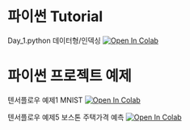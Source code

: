 
# 파이썬 Tutorial

Day_1.python 데이터형/인덱싱   [![Open In Colab](https://colab.research.google.com/assets/colab-badge.svg)](https://colab.research.google.com/drive/1VYoq-z3P-XSi8ImsTP3-z7LNMsFniaTg#scrollTo=o0mqaUUxL6rj)

# 파이썬 프로젝트 예제

텐서플로우 예제1 MNIST    [![Open In Colab](https://colab.research.google.com/assets/colab-badge.svg)](https://colab.research.google.com/drive/1hpjLhKoCAgXgf-M6oV6caNTpkFQ_HftW)



텐서플로우 예제5 보스톤 주택가격 예측  [![Open In Colab](https://colab.research.google.com/assets/colab-badge.svg)](https://colab.research.google.com/drive/1dLDNWcHmflJzk-PEUjXxHpZ4knvLFhCi)




